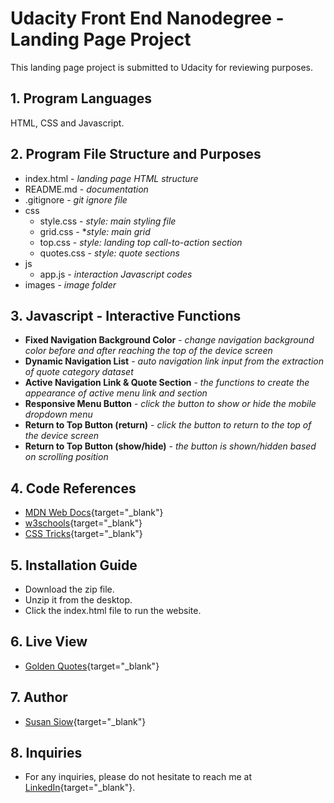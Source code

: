 # Udacity Front End Nanodegree - Landing Page Project

This landing page project is submitted to Udacity for reviewing purposes.

## 1. Program Languages

HTML, CSS and Javascript.

## 2. Program File Structure and Purposes

* index.html - *landing page HTML structure*
* README.md - *documentation*
* .gitignore - *git ignore file*
* css
    * style.css - *style: main styling file*
    * grid.css - **style: main grid*
    * top.css - *style: landing top call-to-action section*
    * quotes.css - *style: quote sections*
* js
    * app.js - *interaction Javascript codes*
* images - *image folder*

## 3. Javascript - Interactive Functions

* **Fixed Navigation Background Color** - *change navigation background color before and after reaching the top of the device screen*
* **Dynamic Navigation List** - *auto navigation link input from the extraction of quote category dataset*
* **Active Navigation Link & Quote Section** - *the functions to create the appearance of active menu link and section*
* **Responsive Menu Button** - *click the button to show or hide the mobile dropdown menu*
* **Return to Top Button (return)** - *click the button to return to the top of the device screen*
* **Return to Top Button (show/hide)** - *the button is shown/hidden based on scrolling position*

## 4. Code References

* [MDN Web Docs](https://developer.mozilla.org/ "MDN Web Docs"){target="_blank"}
* [w3schools](https://www.w3schools.com/ "w3schools"){target="_blank"}
* [CSS Tricks](https://css-tricks.com/ "CSS Tricks"){target="_blank"}

## 5. Installation Guide

* Download the zip file.
* Unzip it from the desktop.
* Click the index.html file to run the website.

## 6. Live View

* [Golden Quotes](https://susansiow.github.io/udacity-landing-page-project/ "Golden Quotes"){target="_blank"}

## 7. Author

* [Susan Siow](https://www.susansiow.com "Susan Siow"){target="_blank"}

## 8. Inquiries

* For any inquiries, please do not hesitate to reach me at [LinkedIn](https://www.linkedin.com/in/susansiow/ "LinkedIn"){target="_blank"}.